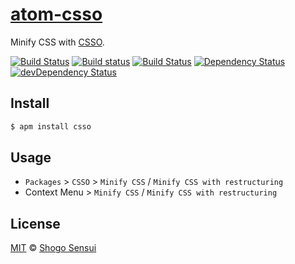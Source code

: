 # [atom-csso](https://atom.io/packages/csso)

Minify CSS with [CSSO](http://github.com/css/csso).

[![Build Status](https://travis-ci.org/1000ch/atom-csso.svg?branch=master)](https://travis-ci.org/1000ch/atom-csso)
[![Build status](https://ci.appveyor.com/api/projects/status/7umbjetiej6267ms?svg=true)](https://ci.appveyor.com/project/1000ch/atom-csso)
[![Build Status](https://circleci.com/gh/1000ch/atom-csso/tree/master.svg?style=shield&circle-token=948bf903ddab915de586ad0afe69cee03dcf3ca1)](https://circleci.com/gh/1000ch/atom-csso)
[![Dependency Status](https://david-dm.org/1000ch/atom-csso.svg)](https://david-dm.org/1000ch/atom-csso)
[![devDependency Status](https://david-dm.org/1000ch/atom-csso/dev-status.svg)](https://david-dm.org/1000ch/atom-csso?type=dev)

## Install

```bash
$ apm install csso
```

## Usage

- `Packages` > `CSSO` > `Minify CSS` / `Minify CSS with restructuring`
- Context Menu > `Minify CSS` / `Minify CSS with restructuring`

## License

[MIT](https://1000ch.mit-license.org) © [Shogo Sensui](https://github.com/1000ch)
